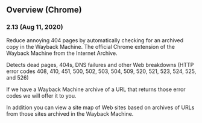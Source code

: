 ## Overview (Chrome)

### 2.13 (Aug 11, 2020) ###

Reduce annoying 404 pages by automatically checking for an archived copy in the Wayback Machine.
The official Chrome extension of the Wayback Machine from the Internet Archive.

Detects dead pages, 404s, DNS failures and other Web breakdowns (HTTP error codes 408, 410, 451, 500, 502, 503, 504, 509, 520, 521, 523, 524, 525, and 526)

If we have a Wayback Machine archive of a URL that returns those error codes we will offer it to you.

In addition you can view a site map of Web sites based on archives of URLs from those sites archived in the Wayback Machine.


